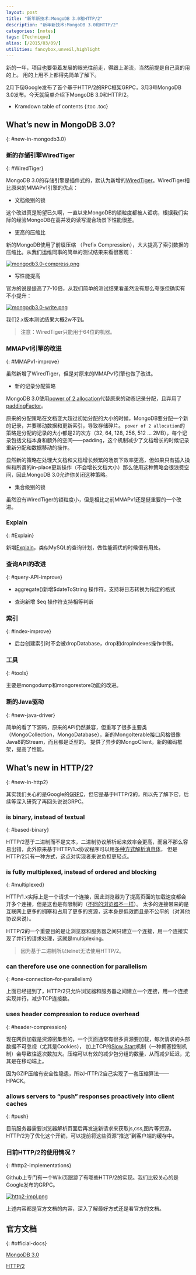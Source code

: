 ```yaml
---
layout: post
title: "新年新技术:MongoDB 3.0和HTTP/2"
description: "新年新技术:MongoDB 3.0和HTTP/2"
categories: [notes]
tags: [Technique]
alias: [/2015/03/09/]
utilities: fancybox,unveil,highlight
---
```


新的一年，项目也要带着发展的眼光往前走，得跟上潮流，当然前提是自己真的用的上。
用的上用不上都得先简单了解下。

2月下旬Google发布了首个基于HTTP/2的RPC框架GRPC，3月3号MongoDB 3.0发布。今天就简单介绍下MongoDB 3.0和HTTP/2。


* Kramdown table of contents
{:toc .toc}

## What’s new in MongoDB 3.0?
{: #new-in-mongodb3.0}

### 新的存储引擎WiredTiger
{: #WiredTiger}

MongoDB 3.0的存储引擎是插件式的，默认为新增的[WiredTiger][1]。WiredTiger相比原来的MMAPv1引擎的优点：

- 文档级别的锁

这个改进真是盼望已久啊，一直以来MongoDB的锁粒度都被人诟病，根据我们实际的经验MongoDB在高并发的读写混合场景下性能很差。


- 更高的压缩比

新的MongoDB使用了前缀压缩 （Prefix Compression），大大提高了索引数据的压缩比。从我们运维同事的简单的测试结果来看很客观：

<a class="post-image" href="/assets/images/posts/mongodb3.0-compress.png">
<img itemprop="image" data-src="/assets/images/posts/mongodb3.0-compress.png" src="/assets/js/unveil/loader.gif" alt="mongodb3.0-compress.png" />
</a>

- 写性能提高

官方的说是提高了7-10倍，从我们简单的测试结果看虽然没有那么夸张但确实有不小提升：

<a class="post-image" href="/assets/images/posts/mongodb3.0-write.png">
<img itemprop="image" data-src="/assets/images/posts/mongodb3.0-write.png" src="/assets/js/unveil/loader.gif" alt="mongodb3.0-write.png" />
</a>

我们2.x版本测试结果大概2w不到。


> 注意：WiredTiger只能用于64位的机器。


### MMAPv1引擎的改进
{: #MMAPv1-improve}

虽然新增了WiredTiger，但是对原来的MMAPv1引擎也做了改进。


- 新的记录分配策略

MongoDB 3.0使用[power of 2 allocation][2]代替原来的动态记录分配，且弃用了[paddingFactor][3]。

原来的分配策略在文档变大超过初始分配的大小的时候，MongoDB要分配一个新的记录，并要移动数据和更新索引，导致存储碎片。
`power of 2 allocation`的策略是分配的记录的大小都是2的次方（32, 64, 128, 256, 512 ... 2MB），每个记录包括文档本身和额外的空间——padding，这个机制减少了文档增长的时候记录重新分配和数据移动的操作。

显然新的策略在处理大文档和文档增长频繁的场景下效率更高，但如果只有插入操纵和所谓的in-place更新操作（不会增长文档大小）那么使用这种策略会很浪费空间，因此MongoDB 3.0允许你关闭这种策略。


- 集合级别的锁

虽然没有WiredTiger的锁粒度小，但是相比之前MMAPv1还是挺重要的一个改进。


### Explain
{: #Explain}

新增[Explain][4]，类似MySQL的查询计划，做性能调优的时候很有用处。


### 查询API的改进
{: #query-API-improve}

- aggregate()新增$dateToString 操作符，支持将日志转换为指定的格式

- 查询新增 $eq 操作符支持相等判断


### 索引
{: #index-improve}

- 后台创建索引时不会被dropDatabase，drop和dropIndexes操作中断。


### 工具
{: #tools}

主要是mongodump和mongorestore功能的改进。


### 新的Java驱动
{: #new-java-driver}

简单的看了下源码，原来的API仍然兼容，但重写了很多主要类（MongoCollection，MongoDatabase），新的MongoIterable接口风格很像Java8的Stream，而且都是泛型的。
提供了异步的MongoClient，新的编码框架，提高了性能。


## What’s new in HTTP/2?
{: #new-in-http2}

其实我们关心的是Google的[GRPC][5]，但它是基于HTTP/2的，所以先了解下它，后续等深入研究了再回头说说GRPC。

### is binary, instead of textual
{: #based-binary}

HTTP/2基于二进制而不是文本，二进制协议解析起来效率会更高，而且不那么容易出错，此外原来基于HTTP/1.x协议程序可以用[多种方式解析消息体][6]，
但是HTTP/2只有一种方式，这点对实现者来说负担更轻点。

### is fully multiplexed, instead of ordered and blocking
{: #multiplexed}

HTTP/1.x实际上是一个请求一个连接，因此浏览器为了提高页面的加载速度都会开多个连接，但是这也是有限制的（[不同的浏览器不一样][7]）。
太多的连接带来的是互联网上更多的拥塞和占用了更多的资源，这本身是低效而且是不公平的（对其他协议来说）。

HTTP/2的一个重要目的是让浏览器和服务器之间只建立一个连接，用一个连接实现了并行的请求处理，这就是multiplexing。

> 因为基于二进制所以telnet无法使用HTTP/2。

### can therefore use one connection for parallelism
{: #one-connection-for-parallelism}

上面已经提到了，HTTP/2只允许浏览器和服务器之间建立一个连接，用一个连接实现并行，减少TCP连接数。

### uses header compression to reduce overhead
{: #header-compression}

现在网页加载是资源密集型的，一个页面通常有很多资源要加载，每次请求的头部数据不可忽视（尤其是Cookies），
加上TCP的[Slow Start][8]机制（一种拥塞控制机制）会导致往返次数加大。压缩可以有效的减少包分组的数量，从而减少延迟，尤其是在移动端上。

因为GZIP压缩有安全性隐患，所以HTTP/2自己实现了一套压缩算法——HPACK。

### allows servers to “push” responses proactively into client caches
{: #push}

目前服务器需要浏览器解析页面后再发送新请求来获取js,css,图片等资源。HTTP/2为了优化这个开销，可以提前将这些资源“推送”到客户端的缓存中。

### 目前HTTP/2的使用情况？
{: #http2-implementations}

Github上专门有一个Wiki页跟踪了有哪些HTTP/2的实现。我们比较关心的是Google发布的GRPC。

<a class="post-image" href="/assets/images/posts/http2-impl.png">
<img itemprop="image" data-src="/assets/images/posts/http2-impl.png" src="/assets/js/unveil/loader.gif" alt="http2-impl.png" />
</a>


上述内容都是官方文档的内容，深入了解最好方式还是看官方的文档。

## 官方文档
{: #official-docs}

[MongoDB 3.0][9]

[HTTP/2][10]





[1]: http://docs.mongodb.org/manual/administration/production-notes/#prod-notes-wired-tiger-concurrency
[2]: http://docs.mongodb.org/manual/core/storage/#power-of-2-allocation
[3]: http://docs.mongodb.org/manual/reference/glossary/#term-padding-factor
[4]: http://docs.mongodb.org/manual/reference/explain-results/
[5]: http://www.grpc.io/
[6]: http://www.w3.org/Protocols/rfc2616/rfc2616-sec4.html#sec4.4
[7]: http://stackoverflow.com/questions/985431/max-parallel-http-connections-in-a-browser
[8]: http://en.wikipedia.org/wiki/Slow-start
[9]: http://docs.mongodb.org/manual/release-notes/3.0/
[10]: https://http2.github.io